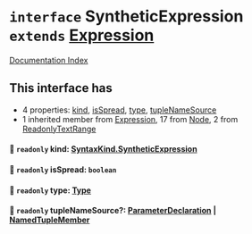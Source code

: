 # `interface` SyntheticExpression `extends` [Expression](../interface.Expression/README.md)

[Documentation Index](../README.md)

## This interface has

- 4 properties:
[kind](#-readonly-kind-syntaxkindsyntheticexpression),
[isSpread](#-readonly-isspread-boolean),
[type](#-readonly-type-type),
[tupleNameSource](#-readonly-tuplenamesource-parameterdeclaration--namedtuplemember)
- 1 inherited member from [Expression](../interface.Expression/README.md), 17 from [Node](../interface.Node/README.md), 2 from [ReadonlyTextRange](../interface.ReadonlyTextRange/README.md)


#### 📄 `readonly` kind: [SyntaxKind.SyntheticExpression](../enum.SyntaxKind/README.md#syntheticexpression--238)



#### 📄 `readonly` isSpread: `boolean`



#### 📄 `readonly` type: [Type](../interface.Type/README.md)



#### 📄 `readonly` tupleNameSource?: [ParameterDeclaration](../interface.ParameterDeclaration/README.md) | [NamedTupleMember](../interface.NamedTupleMember/README.md)



